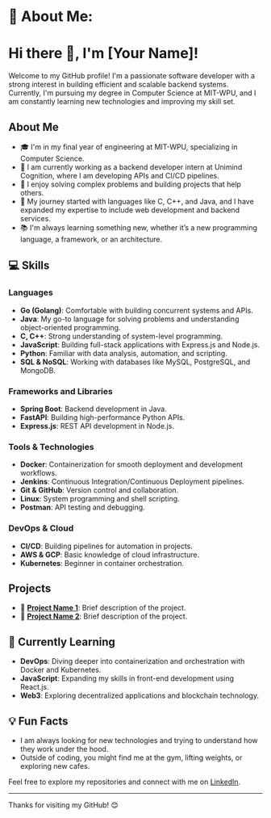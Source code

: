 # 💫 About Me:
# Hi there 👋, I'm [Your Name]!

Welcome to my GitHub profile! I'm a passionate software developer with a strong interest in building efficient and scalable backend systems. Currently, I'm pursuing my degree in Computer Science at MIT-WPU, and I am constantly learning new technologies and improving my skill set.

## About Me

- 🎓 I'm in my final year of engineering at MIT-WPU, specializing in Computer Science.
- 💼 I am currently working as a backend developer intern at Unimind Cognition, where I am developing APIs and CI/CD pipelines.
- 🔧 I enjoy solving complex problems and building projects that help others.
- 🚀 My journey started with languages like C, C++, and Java, and I have expanded my expertise to include web development and backend services.
- 📚 I'm always learning something new, whether it’s a new programming language, a framework, or an architecture.

## 💻 Skills

### Languages
- **Go (Golang)**: Comfortable with building concurrent systems and APIs.
- **Java**: My go-to language for solving problems and understanding object-oriented programming.
- **C, C++**: Strong understanding of system-level programming.
- **JavaScript**: Building full-stack applications with Express.js and Node.js.
- **Python**: Familiar with data analysis, automation, and scripting.
- **SQL & NoSQL**: Working with databases like MySQL, PostgreSQL, and MongoDB.

### Frameworks and Libraries
- **Spring Boot**: Backend development in Java.
- **FastAPI**: Building high-performance Python APIs.
- **Express.js**: REST API development in Node.js.

### Tools & Technologies
- **Docker**: Containerization for smooth deployment and development workflows.
- **Jenkins**: Continuous Integration/Continuous Deployment pipelines.
- **Git & GitHub**: Version control and collaboration.
- **Linux**: System programming and shell scripting.
- **Postman**: API testing and debugging.

### DevOps & Cloud
- **CI/CD**: Building pipelines for automation in projects.
- **AWS & GCP**: Basic knowledge of cloud infrastructure.
- **Kubernetes**: Beginner in container orchestration.

## Projects
- 🚀 **[Project Name 1](link-to-project)**: Brief description of the project.
- 🔧 **[Project Name 2](link-to-project)**: Brief description of the project.

## 🌱 Currently Learning
- **DevOps**: Diving deeper into containerization and orchestration with Docker and Kubernetes.
- **JavaScript**: Expanding my skills in front-end development using React.js.
- **Web3**: Exploring decentralized applications and blockchain technology.

## 💡 Fun Facts
- I am always looking for new technologies and trying to understand how they work under the hood.
- Outside of coding, you might find me at the gym, lifting weights, or exploring new cafes.

Feel free to explore my repositories and connect with me on [LinkedIn](your-linkedin-profile).

---

Thanks for visiting my GitHub! 😊
